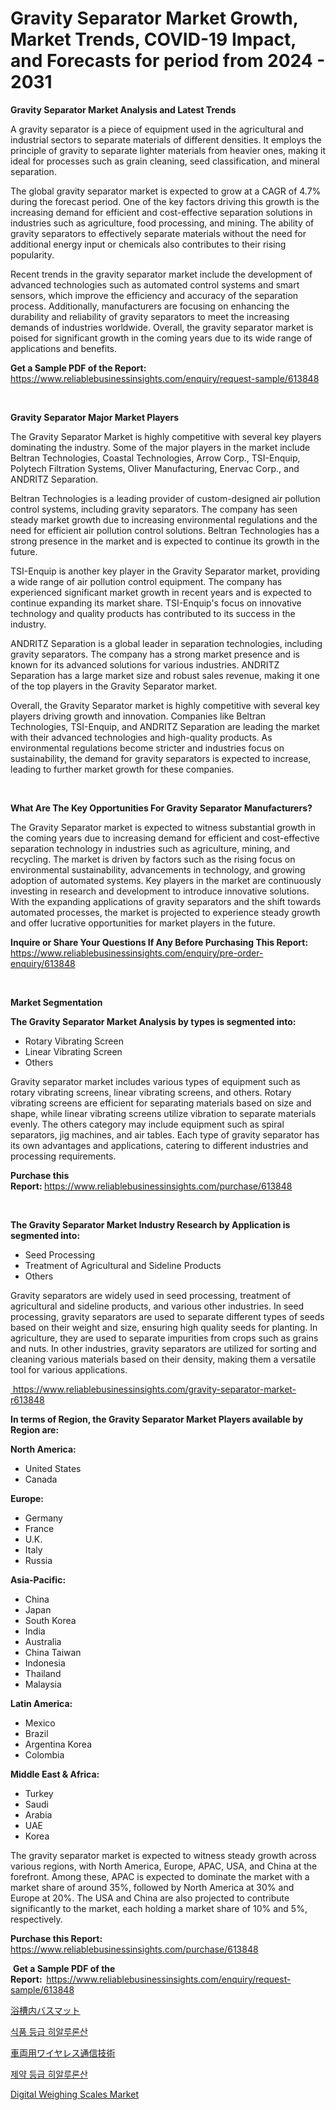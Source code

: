 <p><h1>Gravity Separator Market Growth, Market Trends, COVID-19 Impact, and Forecasts for period from 2024 - 2031</h1></p><p><strong>Gravity Separator Market Analysis and Latest Trends</strong></p>
<p><p>A gravity separator is a piece of equipment used in the agricultural and industrial sectors to separate materials of different densities. It employs the principle of gravity to separate lighter materials from heavier ones, making it ideal for processes such as grain cleaning, seed classification, and mineral separation.</p><p>The global gravity separator market is expected to grow at a CAGR of 4.7% during the forecast period. One of the key factors driving this growth is the increasing demand for efficient and cost-effective separation solutions in industries such as agriculture, food processing, and mining. The ability of gravity separators to effectively separate materials without the need for additional energy input or chemicals also contributes to their rising popularity.</p><p>Recent trends in the gravity separator market include the development of advanced technologies such as automated control systems and smart sensors, which improve the efficiency and accuracy of the separation process. Additionally, manufacturers are focusing on enhancing the durability and reliability of gravity separators to meet the increasing demands of industries worldwide. Overall, the gravity separator market is poised for significant growth in the coming years due to its wide range of applications and benefits.</p></p>
<p><strong>Get a Sample PDF of the Report:&nbsp;</strong> <a href="https://www.reliablebusinessinsights.com/enquiry/request-sample/613848">https://www.reliablebusinessinsights.com/enquiry/request-sample/613848</a></p>
<p>&nbsp;</p>
<p><strong>Gravity Separator Major Market Players</strong></p>
<p><p>The Gravity Separator Market is highly competitive with several key players dominating the industry. Some of the major players in the market include Beltran Technologies, Coastal Technologies, Arrow Corp., TSI-Enquip, Polytech Filtration Systems, Oliver Manufacturing, Enervac Corp., and ANDRITZ Separation.</p><p>Beltran Technologies is a leading provider of custom-designed air pollution control systems, including gravity separators. The company has seen steady market growth due to increasing environmental regulations and the need for efficient air pollution control solutions. Beltran Technologies has a strong presence in the market and is expected to continue its growth in the future.</p><p>TSI-Enquip is another key player in the Gravity Separator market, providing a wide range of air pollution control equipment. The company has experienced significant market growth in recent years and is expected to continue expanding its market share. TSI-Enquip's focus on innovative technology and quality products has contributed to its success in the industry.</p><p>ANDRITZ Separation is a global leader in separation technologies, including gravity separators. The company has a strong market presence and is known for its advanced solutions for various industries. ANDRITZ Separation has a large market size and robust sales revenue, making it one of the top players in the Gravity Separator market.</p><p>Overall, the Gravity Separator market is highly competitive with several key players driving growth and innovation. Companies like Beltran Technologies, TSI-Enquip, and ANDRITZ Separation are leading the market with their advanced technologies and high-quality products. As environmental regulations become stricter and industries focus on sustainability, the demand for gravity separators is expected to increase, leading to further market growth for these companies.</p></p>
<p>&nbsp;</p>
<p><strong>What Are The Key Opportunities For Gravity Separator Manufacturers?</strong></p>
<p><p>The Gravity Separator market is expected to witness substantial growth in the coming years due to increasing demand for efficient and cost-effective separation technology in industries such as agriculture, mining, and recycling. The market is driven by factors such as the rising focus on environmental sustainability, advancements in technology, and growing adoption of automated systems. Key players in the market are continuously investing in research and development to introduce innovative solutions. With the expanding applications of gravity separators and the shift towards automated processes, the market is projected to experience steady growth and offer lucrative opportunities for market players in the future.</p></p>
<p><strong>Inquire or Share Your Questions If Any Before Purchasing This Report:</strong> <a href="https://www.reliablebusinessinsights.com/enquiry/pre-order-enquiry/613848">https://www.reliablebusinessinsights.com/enquiry/pre-order-enquiry/613848</a></p>
<p>&nbsp;</p>
<p><strong>Market Segmentation</strong></p>
<p><strong>The Gravity Separator Market Analysis by types is segmented into:</strong></p>
<p><ul><li>Rotary Vibrating Screen</li><li>Linear Vibrating Screen</li><li>Others</li></ul></p>
<p><p>Gravity separator market includes various types of equipment such as rotary vibrating screens, linear vibrating screens, and others. Rotary vibrating screens are efficient for separating materials based on size and shape, while linear vibrating screens utilize vibration to separate materials evenly. The others category may include equipment such as spiral separators, jig machines, and air tables. Each type of gravity separator has its own advantages and applications, catering to different industries and processing requirements.</p></p>
<p><strong>Purchase this Report:&nbsp;</strong><a href="https://www.reliablebusinessinsights.com/purchase/613848">https://www.reliablebusinessinsights.com/purchase/613848</a></p>
<p>&nbsp;</p>
<p><strong>The Gravity Separator Market Industry Research by Application is segmented into:</strong></p>
<p><ul><li>Seed Processing</li><li>Treatment of Agricultural and Sideline Products</li><li>Others</li></ul></p>
<p><p>Gravity separators are widely used in seed processing, treatment of agricultural and sideline products, and various other industries. In seed processing, gravity separators are used to separate different types of seeds based on their weight and size, ensuring high quality seeds for planting. In agriculture, they are used to separate impurities from crops such as grains and nuts. In other industries, gravity separators are utilized for sorting and cleaning various materials based on their density, making them a versatile tool for various applications.</p></p>
<p><a href="https://www.reliablebusinessinsights.com/gravity-separator-market-r613848">&nbsp;https://www.reliablebusinessinsights.com/gravity-separator-market-r613848</a></p>
<p><strong>In terms of Region, the Gravity Separator Market Players available by Region are:</strong></p>
<p>
    <p> <strong> North America: </strong>
        <ul>
            <li>United States</li>
            <li>Canada</li>
        </ul>
        </p> 
    <p> <strong> Europe: </strong>
        <ul>
            <li>Germany</li>
            <li>France</li>
            <li>U.K.</li>
            <li>Italy</li>
            <li>Russia</li>
        </ul>
        </p> 
    <p> <strong> Asia-Pacific: </strong>
        <ul>
            <li>China</li>
            <li>Japan</li>
            <li>South Korea</li>
            <li>India</li>
            <li>Australia</li>
            <li>China Taiwan</li>
            <li>Indonesia</li>
            <li>Thailand</li>
            <li>Malaysia</li>
        </ul>
        </p> 
    <p> <strong> Latin America: </strong>
        <ul>
            <li>Mexico</li>
            <li>Brazil</li>
            <li>Argentina Korea</li>
            <li>Colombia</li>
        </ul>
        </p> 
    <p> <strong> Middle East & Africa: </strong>
        <ul>
            <li>Turkey</li>
            <li>Saudi</li>
            <li>Arabia</li>
            <li>UAE</li>
            <li>Korea</li>
        </ul>
    </p>
    </p>
<p><p>The gravity separator market is expected to witness steady growth across various regions, with North America, Europe, APAC, USA, and China at the forefront. Among these, APAC is expected to dominate the market with a market share of around 35%, followed by North America at 30% and Europe at 20%. The USA and China are also projected to contribute significantly to the market, each holding a market share of 10% and 5%, respectively.</p></p>
<p><strong>Purchase this Report: </strong><a href="https://www.reliablebusinessinsights.com/purchase/613848">https://www.reliablebusinessinsights.com/purchase/613848</a></p>
<p>&nbsp;<strong>Get a Sample PDF of the Report:&nbsp;&nbsp;</strong><a href="https://www.reliablebusinessinsights.com/enquiry/request-sample/613848">https://www.reliablebusinessinsights.com/enquiry/request-sample/613848</a></p>
<p><strong></strong></p>
<p><p><a href="https://github.com/jkjreqjscoxx7/Market-Research-Report-List-2/blob/main/782759399479.md">浴槽内バスマット</a></p><p><a href="https://github.com/brainlyez1/Market-Research-Report-List-1/blob/main/295836290854.md">식품 등급 히알루론산</a></p><p><a href="https://github.com/hilmi-2a/Market-Research-Report-List-1/blob/main/629917999480.md">車両用ワイヤレス通信技術</a></p><p><a href="https://github.com/aqmalbtr/Market-Research-Report-List-1/blob/main/257514890855.md">제약 등급 히알루론산</a></p><p><a href="https://issuu.com/reportprime-2/docs/digital-weighing-scales-market-size-2030.pptx">Digital Weighing Scales Market</a></p></p>